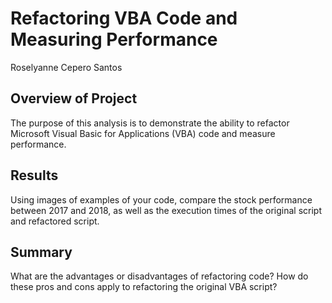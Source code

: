 # Refactoring VBA Code and Measuring Performance
Roselyanne Cepero Santos

## Overview of Project
The purpose of this analysis is to demonstrate the ability to refactor Microsoft Visual Basic for Applications (VBA) code and measure performance. 

## Results
Using images of examples of your code, compare the stock performance between 2017 and 2018, as well as the execution times of the original script and refactored script.

## Summary
What are the advantages or disadvantages of refactoring code? How do these pros and cons apply to refactoring the original VBA script?
